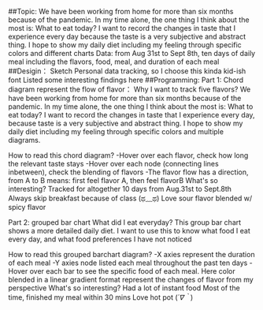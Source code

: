 ##Topic:
We have been working from home for more than six months because of the pandemic. In my time alone, the one thing I think about the most is: What to eat today? I want to record the changes in taste that I experience every day because the taste is a very subjective and abstract thing. I hope to show my daily diet including my feeling through specific colors and different charts
Data: from Aug 31st to Sept 8th, ten days of daily meal including the flavors, food, meal, and duration of each meal
##Desigin：
Sketch
Personal data tracking, so I choose this kinda kid-ish font 
Listed some interesting findings here
##Programming:
Part 1: Chord diagram represent the flow of flavor：
Why I want to track five flavors?
We have been working from home for more than six months because of the pandemic. In my time alone, the one thing I think about the most is: What to eat today? I want to record the changes in taste that I experience every day, because taste is a very subjective and abstract thing. I hope to show my daily diet including my feeling through specific colors and multiple diagrams.

How to read this chord diagram?
-Hover over each flavor, check how long the relevant taste stays
-Hover over each node (connecting lines inbetween), check the blending of flavors
-The flavor flow has a direction, from A to B means: first feel flavor A, then feel flavorB
What's so interesting?
Tracked for altogether 10 days from Aug.31st to Sept.8th
Always skip breakfast because of class (ಥ﹏ಥ)
Love sour flavor blended w/ spicy flavor

Part 2: grouped bar chart
What did I eat everyday?
This group bar chart shows a more detailed daily diet. I want to use this to know what food I eat every day, and what food preferences I have not noticed


How to read this grouped barchart diagram?
-X axies represent the duration of each meal
-Y axies node listed each meal throughout the past ten days
-Hover over each bar to see the specific food of each meal. Here color blended in a linear gradient format represent the changes of flavor from my perspective
What's so interesting?
Had a lot of instant food
Most of the time, finished my meal within 30 mins
Love hot pot (*´∇｀*)

